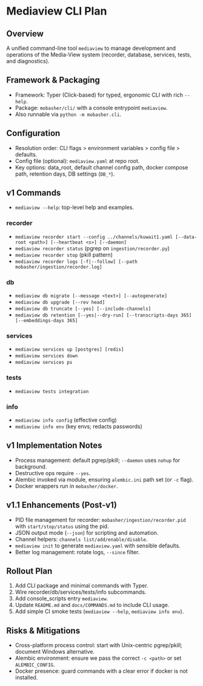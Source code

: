 # Mediaview CLI Plan

## Overview
A unified command-line tool `mediaview` to manage development and operations of the Media-View system (recorder, database, services, tests, and diagnostics).

## Framework & Packaging
- Framework: Typer (Click-based) for typed, ergonomic CLI with rich `--help`.
- Package: `mobasher/cli/` with a console entrypoint `mediaview`.
- Also runnable via `python -m mobasher.cli`.

## Configuration
- Resolution order: CLI flags > environment variables > config file > defaults.
- Config file (optional): `mediaview.yaml` at repo root.
- Key options: data_root, default channel config path, docker compose path, retention days, DB settings (`DB_*`).

## v1 Commands
- `mediaview --help`: top-level help and examples.

### recorder
- `mediaview recorder start --config ../channels/kuwait1.yaml [--data-root <path>] [--heartbeat <s>] [--daemon]`
- `mediaview recorder status` (pgrep on `ingestion/recorder.py`)
- `mediaview recorder stop` (pkill pattern)
- `mediaview recorder logs [-f|--follow] [--path mobasher/ingestion/recorder.log]`

### db
- `mediaview db migrate [--message <text>] [--autogenerate]`
- `mediaview db upgrade [--rev head]`
- `mediaview db truncate [--yes] [--include-channels]`
- `mediaview db retention [--yes|--dry-run] [--transcripts-days 365] [--embeddings-days 365]`

### services
- `mediaview services up [postgres] [redis]`
- `mediaview services down`
- `mediaview services ps`

### tests
- `mediaview tests integration`

### info
- `mediaview info config` (effective config)
- `mediaview info env` (key envs; redacts passwords)

## v1 Implementation Notes
- Process management: default pgrep/pkill; `--daemon` uses `nohup` for background.
- Destructive ops require `--yes`.
- Alembic invoked via module, ensuring `alembic.ini` path set (or `-c` flag).
- Docker wrappers run in `mobasher/docker`.

## v1.1 Enhancements (Post-v1)
- PID file management for recorder: `mobasher/ingestion/recorder.pid` with `start/stop/status` using the pid.
- JSON output mode (`--json`) for scripting and automation.
- Channel helpers: `channels list/add/enable/disable`.
- `mediaview init` to generate `mediaview.yaml` with sensible defaults.
- Better log management: rotate logs, `--since` filter.

## Rollout Plan
1. Add CLI package and minimal commands with Typer.
2. Wire recorder/db/services/tests/info subcommands.
3. Add console_scripts entry `mediaview`.
4. Update `README.md` and `docs/COMMANDS.md` to include CLI usage.
5. Add simple CI smoke tests (`mediaview --help`, `mediaview info env`).

## Risks & Mitigations
- Cross-platform process control: start with Unix-centric pgrep/pkill; document Windows alternative.
- Alembic environment: ensure we pass the correct `-c <path>` or set `ALEMBIC_CONFIG`.
- Docker presence: guard commands with a clear error if docker is not installed.
